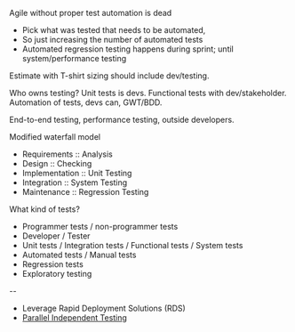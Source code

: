 Agile without proper test automation is dead
  - Pick what was tested that needs to be automated,
  - So just increasing the number of automated tests
  - Automated regression testing happens during sprint; until system/performance testing

Estimate with T-shirt sizing should include dev/testing.

Who owns testing? Unit tests is devs. Functional tests with dev/stakeholder. Automation of tests, devs can, GWT/BDD.

End-to-end testing, performance testing, outside developers.

Modified waterfall model
  - Requirements :: Analysis
  - Design :: Checking
  - Implementation :: Unit Testing
  - Integration :: System Testing
  - Maintenance :: Regression Testing

What kind of tests?
  - Programmer tests / non-programmer tests
  - Developer / Tester
  - Unit tests / Integration tests / Functional tests / System tests
  - Automated tests / Manual tests
  - Regression tests
  - Exploratory testing

--

- Leverage Rapid Deployment Solutions (RDS)
- [Parallel Independent Testing](https://www.pmi.org/disciplined-agile/agility-at-scale/tactical-agility-at-scale/large-agile-teams/supporting-large-agile-teams)
